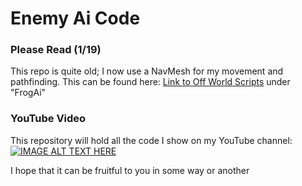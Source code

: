 # Enemy Ai Code 
### Please Read (1/19)
This repo is quite old; I now use a NavMesh for my movement and pathfinding. This can be found here: [Link to Off World Scripts](https://github.com/ThatcherMcc/Off-Worldin/tree/main/Off%20World/Assets/Scripts/Enemies) under "FrogAi"

### YouTube Video
This repository will hold all the code I show on my YouTube channel: 
[![IMAGE ALT TEXT HERE](https://img.youtube.com/vi/9uR1gGesoDw/maxresdefault.jpg)](https://www.youtube.com/watch?v=9uR1gGesoDw)

I hope that it can be fruitful to you in some way or another


